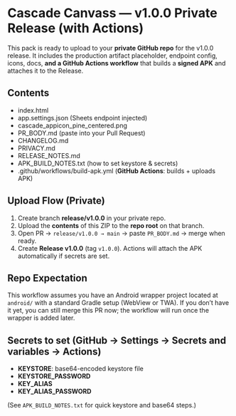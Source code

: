 # Cascade Canvass — v1.0.0 Private Release (with Actions)

This pack is ready to upload to your **private GitHub repo** for the v1.0.0 release.
It includes the production artifact placeholder, endpoint config, icons, docs, **and a GitHub Actions workflow**
that builds a **signed APK** and attaches it to the Release.

## Contents
- index.html
- app.settings.json                  (Sheets endpoint injected)
- cascade_appicon_pine_centered.png
- PR_BODY.md                         (paste into your Pull Request)
- CHANGELOG.md
- PRIVACY.md
- RELEASE_NOTES.md
- APK_BUILD_NOTES.txt                (how to set keystore & secrets)
- .github/workflows/build-apk.yml    (**GitHub Actions**: builds + uploads APK)

## Upload Flow (Private)
1) Create branch **release/v1.0.0** in your private repo.
2) Upload the **contents** of this ZIP to the **repo root** on that branch.
3) Open PR → `release/v1.0.0 → main` → paste `PR_BODY.md` → merge when ready.
4) Create **Release v1.0.0** (tag `v1.0.0`). Actions will attach the APK automatically if secrets are set.

## Repo Expectation
This workflow assumes you have an Android wrapper project located at `android/` with a standard Gradle setup
(WebView or TWA). If you don’t have it yet, you can still merge this PR now; the workflow will run once the
wrapper is added later.

## Secrets to set (GitHub → Settings → Secrets and variables → Actions)
- **KEYSTORE**: base64-encoded keystore file
- **KEYSTORE_PASSWORD**
- **KEY_ALIAS**
- **KEY_ALIAS_PASSWORD**

(See `APK_BUILD_NOTES.txt` for quick keystore and base64 steps.)
